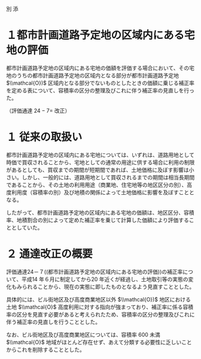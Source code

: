 別 添

# １都市計画道路予定地の区域内にある宅地の評価

都市計画道路予定地の区域内にある宅地の価額を評価する場合において、その宅地のうちの都市計画道路予定地の区域内となる部分が都市計画道路予定地 $\\mathcal{O})$ 区域内となる部分でないものとしたときの価額に乗じる補正率を定める表について、容積率の区分の整理及びこれに伴う補正率の見直しを行った。

（評価通達 $24-7=$ 改正）

# １ 従来の取扱い

都市計画道路予定地の区域内にある宅地については、いずれは、道路用地として時価で買収されることから、宅地としての通常の用途に供する場合に利用の制限があるとしても、買収までの期間が短期間であれば、土地価格に及ぼす影響は小さい。しかし、一般的には、道路用地として買収されるまでの期間は相当長期間であることから、その土地の利用用途（商業地、住宅地等の地区区分の別）、高度利用度（容積率の別）及び地積の関係によって土地価格に影響を及ぼすこととなる。

したがって、都市計画道路予定地の区域内にある宅地の価額は、地区区分、容積率、地積割合の別によって定めた補正率を乗じて計算した価額により評価することとしていた。

# ２ 通達改正の概要

評価通達24－７((都市計画道路予定地の区域内にある宅地の評価))の補正率について、平成14 年６月に制定してから20 年近くが経過し、土地取引等の実態の変化もみられることから、現在の実態に即したものとなるよう見直すこととした。

具体的には、ビル街地区及び高度商業地区以外 $\\mathcal{O})$ 地区における土地 $\\mathcal{O}$ 高度利用に対する指向が強まっており、補正率に係る容積率の区分を見直す必要があると考えられたため、容積率の区分の整理及びこれに伴う補正率の見直しを行うこととした。

なお、ビル街地区及び高度商業地区については、容積率 $600%$ 未満 $\\mathcal{O}$ 地域がほとんど存在せず、あえて分類する必要性に乏しいことからこれを削除することとした。